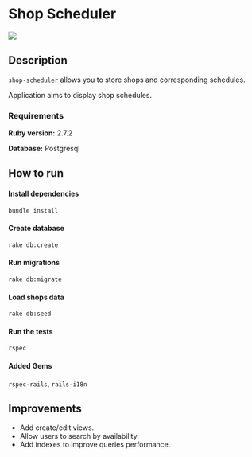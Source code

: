 # Shop Scheduler

<img src="http://g.recordit.co/xRt1YNf3FV.gif" />

## Description

`shop-scheduler` allows you to store shops and corresponding schedules.

Application aims to display shop schedules.

### Requirements

**Ruby version:** 2.7.2

**Database:** Postgresql

## How to run

#### **Install dependencies**

```
bundle install
```

#### **Create database**

```
rake db:create
```

#### **Run migrations**

```
rake db:migrate
```

#### **Load shops data**

```
rake db:seed
```

#### **Run the tests**

```
rspec
```

#### **Added Gems**

`rspec-rails`, `rails-i18n`

## Improvements

- Add create/edit views.
- Allow users to search by availability.
- Add indexes to improve queries performance.


